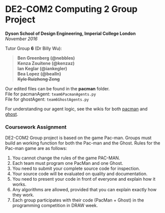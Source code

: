 # DE2-COM2 Computing 2 Group Project
**Dyson School of Design Engineering, Imperial College London**  
*November 2016*

Tutor Group **6** (Dr Billy Wu):  
> **Ben Greenberg (@nebbles)  
> Kenza Zouitene (@kenzaz)  
> Ian Keglar (@iankegler)  
> Bea Lopez (@bealln)  
> ~~Kyle Ruizheng Zeng~~**

Our edited files can be found in the **pacman** folder.  
File for pacmanAgent: `team6PacmanAgents.py`  
File for ghostAgent: `team6GhostAgents.py`  

For understanding our agent logic, see the wikis for both [pacman](http://github.com/nebbles/de2-com2-group/wiki/Pacman-Logic) and [ghost](http://github.com/nebbles/de2-com2-group/wiki/Ghost-Logic).


### Coursework Assignment
DE2-COM2 Group project is based on the game Pac-man. Groups must build an working function for both the Pac-man and the Ghost. Rules for the Pac-man game are as follows:

1. You cannot change the rules of the game PAC-MAN.
2. Each team must program one PacMan and one Ghost.
3. You need to submit your complete source code for inspection.
4. Your source code will be evaluated on quality and documentation.
5. You need to present your code in front of everyone and explain how it works.
6. Any algorithms are allowed, provided that you can explain exactly how they work.
7. Each group participates with their code (PacMan + Ghost) in the programming competition in DRAW week.
